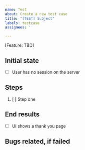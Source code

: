 ```yaml
---
name: Test
about: Create a new test case
title: "[TEST] Subject"
labels: testcase
assignees: ''

---
```

[Feature: TBD]

## Initial state

* [ ]  User has no session on the server

## Steps

1. [ ] Step one

## End results

* [ ] UI shows a thank you page

## Bugs related, if failed
